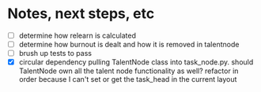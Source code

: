 # Notes, next steps, etc

- [ ] determine how relearn is calculated
- [ ] determine how burnout is dealt and how it is removed in talentnode
- [ ] brush up tests to pass
- [x] circular dependency pulling TalentNode class into task_node.py. should TalentNode own all the talent node functionality as well? refactor in order because I can't set or get the task_head in the current layout